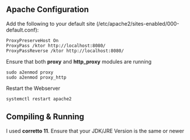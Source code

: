 ## Apache Configuration
Add the following to your default site (/etc/apache2/sites-enabled/000-default.conf):

```
ProxyPreserveHost On
ProxyPass /ktor http://localhost:8080/ 
ProxyPassReverse /ktor http://localhost:8080/
```

Ensure that both **proxy** and **http_proxy** modules are running
```
sudo a2enmod proxy
sudo a2enmod proxy_http
```

Restart the Webserver
```
systemctl restart apache2
```

## Compiling & Running
I used **corretto 11**. Ensure that your JDK/JRE Version is the same or newer
